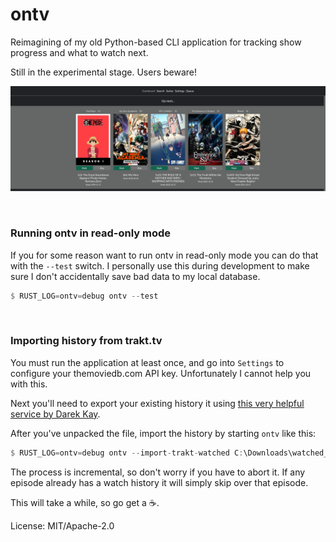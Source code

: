 # ontv

Reimagining of my old Python-based CLI application for tracking show
progress and what to watch next.

Still in the experimental stage. Users beware!

[![splash](https://raw.githubusercontent.com/udoprog/ontv/main/images/splash.png)](https://github.com/udoprog/ontv)

<br>

### Running ontv in read-only mode

If you for some reason want to run ontv in read-only mode you can do that
with the `--test` switch. I personally use this during development to make
sure I don't accidentally save bad data to my local database.

```rust
$ RUST_LOG=ontv=debug ontv --test
```

<br>

### Importing history from trakt.tv

You must run the application at least once, and go into `Settings` to
configure your themoviedb.com API key. Unfortunately I cannot help you with
this.

Next you'll need to export your existing history it using [this very helpful
service by Darek Kay](https://darekkay.com/blog/trakt-tv-backup/).

After you've unpacked the file, import the history by starting `ontv` like
this:

```rust
$ RUST_LOG=ontv=debug ontv --import-trakt-watched C:\Downloads\watched_shows.txt --import-missing
```

The process is incremental, so don't worry if you have to abort it. If any
episode already has a watch history it will simply skip over that episode.

This will take a while, so go get a ☕.

License: MIT/Apache-2.0
